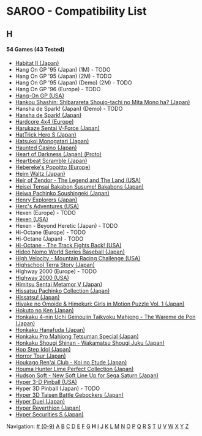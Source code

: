 # SAROO - Compatibility List

## H

#### 54 Games (43 Tested)

- [Habitat II (Japan)](../../Regions/Japan/GS-7105/01/README.md)
- Hang On GP '95 (Japan) (1M) - TODO
- Hang On GP '95 (Japan) (2M) - TODO
- Hang On GP '95 (Japan) (Demo) (2M) - TODO
- Hang On GP '96 (Europe) - TODO
- [Hang-On GP (USA)](../../Regions/USA/MK-81202/01/README.md)
- [Hankou Shashin: Shibarareta Shoujo-tachi no Mita Mono ha? (Japan)](../../Regions/Japan/T-15008G/01/README.md)
- Hansha de Spark! (Japan) (Demo) - TODO
- [Hansha de Spark! (Japan)](../../Regions/Japan/T-20902G/01/README.md)
- [Hardcore 4x4 (Europe)](../../Regions/Europe/T-12303H/01/README.md)
- [Harukaze Sentai V-Force (Japan)](../../Regions/Japan/T-19904G/01/README.md)
- [HatTrick Hero S (Japan)](../../Regions/Japan/T-1102G/01/README.md)
- [Hatsukoi Monogatari (Japan)](../../Regions/Japan/T-33004G/01/README.md)
- [Haunted Casino (Japan)](../../Regions/Japan/T-21902G/01/README.md)
- [Heart of Darkness (Japan) (Proto)](../../Regions/Japan/999999999/01/README.md)
- [Heartbeat Scramble (Japan)](../../Regions/Japan/T-15014G/01/README.md)
- [Hebereke's Popoitto (Europe)](../../Regions/Europe/T-1502H/01/README.md)
- [Heim Waltz (Japan)](../../Regions/Japan/GS-9121/01/README.md)
- [Heir of Zendor - The Legend and The Land (USA)](../../Regions/USA/T-7605H/01/README.md)
- [Heisei Tensai Bakabon Susume! Bakabons (Japan)](../../Regions/Japan/T-17001G/01/README.md)
- [Heiwa Pachinko Soushingeki (Japan)](../../Regions/Japan/T-18702G/01/README.md)
- [Henry Explorers (Japan)](../../Regions/Japan/T-9518G/01/README.md)
- [Herc's Adventures (USA)](../../Regions/USA/T-23001H/01/README.md)
- Hexen (Europe) - TODO
- [Hexen (USA)](../../Regions/USA/T-25406H/01/README.md)
- Hexen - Beyond Heretic (Japan) - TODO
- Hi-Octane (Europe) - TODO
- Hi-Octane (Japan) - TODO
- [Hi-Octane - The Track Fights Back! (USA)](../../Regions/USA/T-5002H/01/README.md)
- [Hideo Nomo World Series Baseball (Japan)](../../Regions/Japan/GS-9061/01/README.md)
- [High Velocity - Mountain Racing Challenge (USA)](../../Regions/USA/T-14402H/01/README.md)
- [Highschool Terra Story (Japan)](../../Regions/Japan/T-19715G/01/README.md)
- Highway 2000 (Europe) - TODO
- [Highway 2000 (USA)](../../Regions/USA/T-31101H/01/README.md)
- [Himitsu Sentai Metamor V (Japan)](../../Regions/Japan/T-29005G/01/README.md)
- [Hissatsu Pachinko Collection (Japan)](../../Regions/Japan/T-1503G/01/README.md)
- [Hissatsu! (Japan)](../../Regions/Japan/T-23402G/01/README.md)
- [Hiyake no Omoide & Himekuri: Girls in Motion Puzzle Vol. 1 (Japan)](../../Regions/Japan/T-21002G/01/README.md)
- [Hokuto no Ken (Japan)](../../Regions/Japan/T-20601G/01/README.md)
- [Honkaku 4-nin Uchi Geinoujin Taikyoku Mahjong - The Wareme de Pon (Japan)](../../Regions/Japan/T-3001G/01/README.md)
- [Honkaku Hanafuda (Japan)](../../Regions/Japan/T-16611G/01/README.md)
- [Honkaku Pro Mahjong Tetsuman Special (Japan)](../../Regions/Japan/T-18709G/01/README.md)
- [Honkaku Shougi Shinan - Wakamatsu Shougi Juku (Japan)](../../Regions/Japan/T-4402G/01/README.md)
- [Hop Step Idol (Japan)](../../Regions/Japan/T-20507G/01/README.md)
- [Horror Tour (Japan)](../../Regions/Japan/T-24301G/01/README.md)
- [Houkago Ren'ai Club - Koi no Etude (Japan)](../../Regions/Japan/T-19714G/01/README.md)
- [Houma Hunter Lime Perfect Collection (Japan)](../../Regions/Japan/T-2001G/01/README.md)
- [Hudson Soft - New Soft Line Up for Sega Saturn (Japan)](../../Regions/Japan/610-6540/01/README.md)
- [Hyper 3-D Pinball (USA)](../../Regions/USA/T-7015H/01/README.md)
- Hyper 3D Pinball (Japan) - TODO
- [Hyper 3D Taisen Battle Gebockers (Japan)](../../Regions/Japan/T-5303G/01/README.md)
- [Hyper Duel (Japan)](../../Regions/Japan/T-1809G/01/README.md)
- [Hyper Reverthion (Japan)](../../Regions/Japan/T-1803G/01/README.md)
- [Hyper Securities S (Japan)](../../Regions/Japan/T-9105G/01/README.md)

Navigation:
[# (0-9)](./09.md) [A](./A.md) [B](./B.md) [C](./C.md) [D](./D.md) [E](./E.md) [F](./F.md) [G](./G.md) **H** [I](./I.md) [J](./J.md) [K](./K.md) [L](./L.md) [M](./M.md) [N](./N.md) [O](./O.md) [P](./P.md) [Q](./Q.md) [R](./R.md) [S](./S.md) [T](./T.md) [U](./U.md) [V](./V.md) [W](./W.md) [X](./X.md) [Y](./Y.md) [Z](./Z.md)
